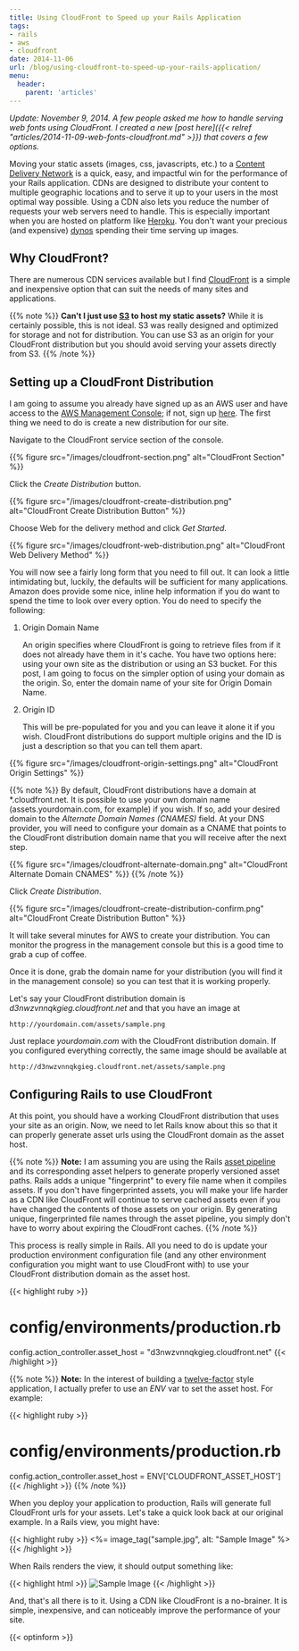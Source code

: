 ```yaml
---
title: Using CloudFront to Speed up your Rails Application
tags:
- rails
- aws
- cloudfront
date: 2014-11-06
url: /blog/using-cloudfront-to-speed-up-your-rails-application/
menu:
  header:
    parent: 'articles'
---
```


*Update: November 9, 2014. A few people asked me how to handle serving web fonts using CloudFront. I created a new [post here]({{< relref "articles/2014-11-09-web-fonts-cloudfront.md" >}}) that covers a few options.*

Moving your static assets (images, css, javascripts, etc.) to a [Content Delivery Network](http://en.wikipedia.org/wiki/Content_delivery_network) is a quick, easy, and impactful win for the performance of your Rails application. CDNs are designed to distribute your content to multiple geographic locations and to serve it up to your users in the most optimal way possible. Using a CDN also lets you reduce the number of requests your web servers need to handle. This is especially important when you are hosted on platform like [Heroku](https://www.heroku.com/home).<!--more--> You don't want your precious (and expensive) [dynos](https://devcenter.heroku.com/articles/dynos) spending their time serving up images.

## Why CloudFront?

There are numerous CDN services available but I find [CloudFront](http://aws.amazon.com/cloudfront/) is a simple and inexpensive option that can suit the needs of many sites and applications.

{{% note %}}
**Can't I just use [S3](http://aws.amazon.com/s3/) to host my static assets?** While it is certainly possible, this is not ideal. S3 was really designed and optimized for storage and not for distribution. You can use S3 as an origin for your CloudFront distribution but you should avoid serving your assets directly from S3.
{{% /note %}}

## Setting up a CloudFront Distribution

I am going to assume you already have signed up as an AWS user and have access to the [AWS Management Console](https://console.aws.amazon.com); if not, sign up [here](http://aws.amazon.com). The first thing we need to do is create a new distribution for our site.

Navigate to the CloudFront service section of the console.

{{% figure src="/images/cloudfront-section.png" alt="CloudFront Section" %}}

Click the *Create Distribution* button.

{{% figure src="/images/cloudfront-create-distribution.png" alt="CloudFront Create Distribution Button" %}}

Choose Web for the delivery method and click *Get Started*.

{{% figure src="/images/cloudfront-web-distribution.png" alt="CloudFront Web Delivery Method" %}}

You will now see a fairly long form that you need to fill out. It can look a little intimidating but, luckily, the defaults will be sufficient for many applications. Amazon does provide some nice, inline help information if you do want to spend the time to look over every option. You do need to specify the following:

1. Origin Domain Name

     An origin specifies where CloudFront is going to retrieve files from if it does not already have them in it's cache. You have two options here: using your own site as the distribution or using an S3 bucket. For this post, I am going to focus on the simpler option of using your domain as the origin. So, enter the domain name of your site for Origin Domain Name.

2. Origin ID

     This will be pre-populated for you and you can leave it alone it if you wish. CloudFront distributions do support multiple origins and the ID is just a description so that you can tell them apart.

{{% figure src="/images/cloudfront-origin-settings.png" alt="CloudFront Origin Settings" %}}

{{% note %}}
By default, CloudFront distributions have a domain at \*.cloudfront.net. It is possible to use your own domain name (assets.yourdomain.com, for example) if you wish. If so, add your desired domain to the *Alternate Domain Names (CNAMES)* field. At your DNS provider, you will need to configure your domain as a CNAME that points to the CloudFront distribution domain name that you will receive after the next step.

{{% figure src="/images/cloudfront-alternate-domain.png" alt="CloudFront Alternate Domain CNAMES" %}}
{{% /note %}}

Click *Create Distribution*.

{{% figure src="/images/cloudfront-create-distribution-confirm.png" alt="CloudFront Create Distribution Button" %}}

It will take several minutes for AWS to create your distribution. You can monitor the progress in the management console but this is a good time to grab a cup of coffee.

Once it is done, grab the domain name for your distribution (you will find it in the management console) so you can test that it is working properly.

Let's say your CloudFront distribution domain is *d3nwzvnnqkgieg.cloudfront.net* and that you have an image at

    http://yourdomain.com/assets/sample.png

Just replace *yourdomain.com* with the CloudFront distribution domain. If you configured everything correctly, the same image should be available at

    http://d3nwzvnnqkgieg.cloudfront.net/assets/sample.png

## Configuring Rails to use CloudFront

At this point, you should have a working CloudFront distribution that uses your site as an origin. Now, we need to let Rails know about this so that it can properly generate asset urls using the CloudFront domain as the asset host.

{{% note %}}
**Note:** I am assuming you are using the Rails [asset pipeline](http://guides.rubyonrails.org/asset_pipeline.html) and its corresponding asset helpers to generate properly versioned asset paths. Rails adds a unique "fingerprint" to every file name when it compiles assets. If you don't have fingerprinted assets, you will make your life harder as a CDN like CloudFront will continue to serve cached assets even if you have changed the contents of those assets on your origin. By generating unique, fingerprinted file names through the asset pipeline, you simply don't have to worry about expiring the CloudFront caches.
{{% /note %}}

This process is really simple in Rails. All you need to do is update your production environment configuration file (and any other environment configuration you might want to use CloudFront with) to use your CloudFront distribution domain as the asset host.

{{< highlight ruby >}}
# config/environments/production.rb
config.action_controller.asset_host = "d3nwzvnnqkgieg.cloudfront.net"
{{< /highlight >}}

{{% note %}}
**Note:** In the interest of building a [twelve-factor](http://12factor.net) style application, I actually prefer to use an *ENV* var to set the asset host. For example:

{{< highlight ruby >}}
# config/environments/production.rb
config.action_controller.asset_host = ENV['CLOUDFRONT_ASSET_HOST']
{{< /highlight >}}
{{% /note %}}

When you deploy your application to production, Rails will generate full CloudFront urls for your assets. Let's take a quick look back at our original example. In a Rails view, you might have:

{{< highlight ruby >}}
<%= image_tag("sample.jpg", alt: "Sample Image" %>
{{< /highlight >}}

When Rails renders the view, it should output something like:

{{< highlight html >}}
<img alt="Sample Image" src="http://d3nwzvnnqkgieg.cloudfront.net/assets/sample-0249fabde1c3a9dec561a00aa397b3ed.jpg">
{{< /highlight >}}

And, that's all there is to it. Using a CDN like CloudFront is a no-brainer. It is simple, inexpensive, and can noticeably improve the performance of your site.

{{< optinform >}}
